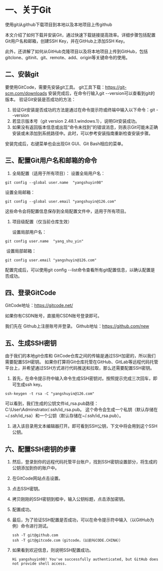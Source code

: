 # 一、关于Git

使用git从github下载项目到本地以及本地项目上传github

本文介绍了如何下载并安装Git，通过快速下载链接提高效率。详细步骤包括配置Git用户名和邮箱，创建SSH Key，并在GitHub上添加SSH Key。

此外，还讲解了如何从GitHub克隆项目以及将本地项目上传到GitHub，包括gitclone、gitinit、git、remote、add、origin等关键命令的使用。

## 二、安装git

要使用GitCode，需要先安装git工具。
git工具下载：<https://git-scm.com/downloads>
安装完成后，在命令行输入git --version可以查看到git的版本。
验证Git安装是否成功的方法：

1. 验证Git安装是否成功的方法是通过在命令提示符或终端中输入以下命令：git --version
2. 若显示版本号（git version 2.48.1.windows.1），说明Git安装成功。
3. 如果没有返回版本信息或出现“命令未找到”的错误消息，则表示Git可能未正确安装或未添加到系统路径中。此时，可以参考安装指南重新检查安装步骤。

安装完成后，右键菜单也会出现Git GUI、Git Bash相应的菜单。

## 三、配置Git用户名和邮箱的命令

1. 全局配置（适用于所有项目）：
   设置全局用户名：

```text
git config --global user.name  "yangshuyin98"
```

设置全局邮箱：

```text
git config --global user.email "yangshuyin@126.com"
```

这些命令会将配置信息保存到全局配置文件中，适用于所有项目。

1. 项目级配置（仅当前仓库生效）

   设置局部用户名：

```text
git config user.name  "yang_shu_yin"
```

​  设置局部邮箱：

```text
git config user.email "yangshuyin@126.com"
```

 配置完成后，可以使用git config --list命令查看所有git配置信息，以确认配置是否成功。

## 四、登录GitCode

GitCode地址：<https://gitcode.net/>

如果你有CSDN账号，直接用CSDN账号登录即可。

我们先在 Github上注册账号并登录。
Github地址：<https://github.com/new>

## 五、生成SSH密钥

由于我们的本地git仓库和 GitCode仓库之间的传输是通过SSH加密的，所以我们需要配置SSH密钥。
如果你打算将Git仓库托管在GitHub、GitLab等远程代码托管平台上，并希望通过SSH方式进行代码推送和拉取，那么还需要配置SSH密钥。

1. 首先，在命令提示符中输入命令生成SSH密钥对。按照提示完成三次回车，即可生成ssh key。

```text
ssh-keygen -t rsa -C "yangshuyin@126.com"
```

可以看到，我们生成的公钥文件id_rsa.pub路径：C:\User\Adminstrator/.ssh/id_rsa.pub。
这个命令会生成一个私钥（默认存储在~/.ssh/id_rsa）和一个公钥（默认存储在~/.ssh/id_rsa.pub）。

1. 进入该目录用文本编辑器打开。即可看到SSH公钥，下文中将会用到这个SSH公钥。

## 六、配置SSH密钥的步骤

1. 然后，登录到你的远程代码托管平台账户，找到SSH密钥设置部分，将生成的公钥添加到你的账户中。

2. 在GitCode网站点击设置。

3. 点击SSH密钥。

4. 拷贝刚刚的SSH密钥到框中，输入公钥标题，点击添加密钥。

5. 配置成功。

6. 最后，为了验证SSH配置是否成功，可以在命令提示符中输入（以GitHub为例）命令进行测试。

   ```text
   ssh -T git@github.com
   ssh -T git@gitcode.com（gitcode，（以前叫CODE.CHINA））
   ```

7. 如果看到欢迎信息，则说明SSH配置成功。

   ```text
   Hi yangshuyin98! You've successfully authenticated, but GitHub does not provide shell access.
   ```
